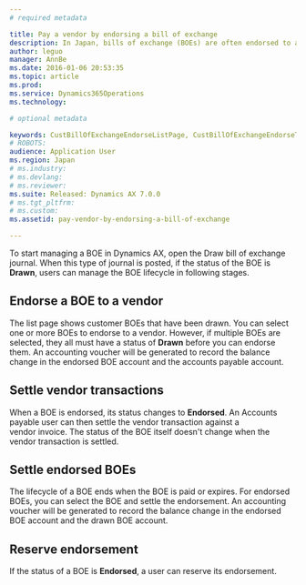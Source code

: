 ```yaml
---
# required metadata

title: Pay a vendor by endorsing a bill of exchange
description: In Japan, bills of exchange (BOEs) are often endorsed to a vendor and used as a method of payment. In Microsoft Dynamics AX, a list page for BOEs provides centralized management of the BOE lifecycle.
author: leguo
manager: AnnBe
ms.date: 2016-01-06 20:53:35
ms.topic: article
ms.prod: 
ms.service: Dynamics365Operations
ms.technology: 

# optional metadata

keywords: CustBillOfExchangeEndorseListPage, CustBillOfExchangeEndorseToVendor
# ROBOTS: 
audience: Application User
ms.region: Japan
# ms.industry: 
# ms.devlang: 
# ms.reviewer: 
ms.suite: Released: Dynamics AX 7.0.0
# ms.tgt_pltfrm: 
# ms.custom: 
ms.assetid: pay-vendor-by-endorsing-a-bill-of-exchange

---
```


To start managing a BOE in Dynamics AX, open the Draw bill of exchange journal. When this type of journal is posted, if the status of the BOE is **Drawn**, users can manage the BOE lifecycle in following stages.

Endorse a BOE to a vendor
-------------------------

The list page shows customer BOEs that have been drawn. You can select one or more BOEs to endorse to a vendor. However, if multiple BOEs are selected, they all must have a status of **Drawn** before you can endorse them. An accounting voucher will be generated to record the balance change in the endorsed BOE account and the accounts payable account.

Settle vendor transactions
--------------------------

When a BOE is endorsed, its status changes to **Endorsed**. An Accounts payable user can then settle the vendor transaction against a vendor invoice. The status of the BOE itself doesn't change when the vendor transaction is settled.

Settle endorsed BOEs
--------------------

The lifecycle of a BOE ends when the BOE is paid or expires. For endorsed BOEs, you can select the BOE and settle the endorsement. An accounting voucher will be generated to record the balance change in the endorsed BOE account and the drawn BOE account.

Reserve endorsement
-------------------

If the status of a BOE is **Endorsed**, a user can reserve its endorsement.

